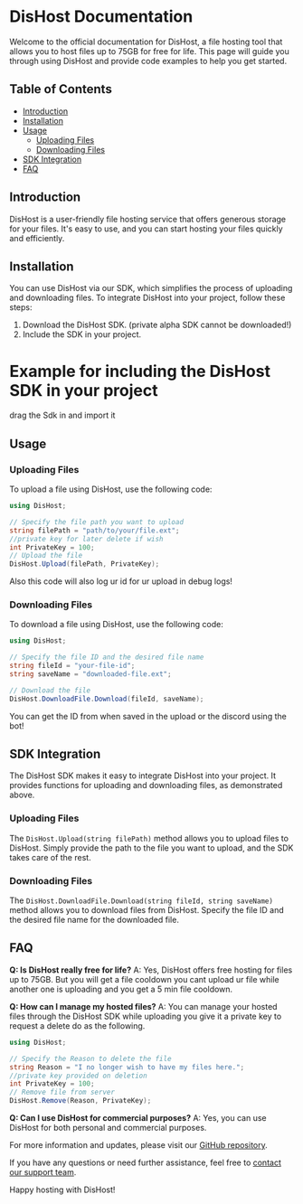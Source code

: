 # DisHost Documentation

Welcome to the official documentation for DisHost, a file hosting tool that allows you to host files up to 75GB for free for life. This page will guide you through using DisHost and provide code examples to help you get started.

## Table of Contents

- [Introduction](#introduction)
- [Installation](#installation)
- [Usage](#usage)
  - [Uploading Files](#uploading-files)
  - [Downloading Files](#downloading-files)
- [SDK Integration](#sdk-integration)
- [FAQ](#faq)

## Introduction

DisHost is a user-friendly file hosting service that offers generous storage for your files. It's easy to use, and you can start hosting your files quickly and efficiently.

## Installation

You can use DisHost via our SDK, which simplifies the process of uploading and downloading files. To integrate DisHost into your project, follow these steps:

1. Download the DisHost SDK.
(private alpha SDK cannot be downloaded!)
2. Include the SDK in your project.


# Example for including the DisHost SDK in your project 
drag the Sdk in and import it


## Usage

### Uploading Files

To upload a file using DisHost, use the following code:
```csharp
using DisHost;

// Specify the file path you want to upload
string filePath = "path/to/your/file.ext";
//private key for later delete if wish
int PrivateKey = 100;
// Upload the file
DisHost.Upload(filePath, PrivateKey);
```
Also this code will also log ur id for ur upload in debug logs!
### Downloading Files

To download a file using DisHost, use the following code:

```csharp
using DisHost;

// Specify the file ID and the desired file name
string fileId = "your-file-id";
string saveName = "downloaded-file.ext";

// Download the file
DisHost.DownloadFile.Download(fileId, saveName);
```
You can get the ID from when saved in the upload or the discord using the bot!
## SDK Integration

The DisHost SDK makes it easy to integrate DisHost into your project. It provides functions for uploading and downloading files, as demonstrated above.

### Uploading Files

The `DisHost.Upload(string filePath)` method allows you to upload files to DisHost. Simply provide the path to the file you want to upload, and the SDK takes care of the rest.

### Downloading Files

The `DisHost.DownloadFile.Download(string fileId, string saveName)` method allows you to download files from DisHost. Specify the file ID and the desired file name for the downloaded file.

## FAQ

**Q: Is DisHost really free for life?**
A: Yes, DisHost offers free hosting for files up to 75GB.
But you will get a file cooldown you cant upload ur file while another one is uploading and you get a 5 min file cooldown.

**Q: How can I manage my hosted files?**
A: You can manage your hosted files through the DisHost SDK while uploading you give it a private key to request a delete do as the following.
```csharp
using DisHost;

// Specify the Reason to delete the file
string Reason = "I no longer wish to have my files here.";
//private key provided on deletion
int PrivateKey = 100;
// Remove file from server
DisHost.Remove(Reason, PrivateKey);
```

**Q: Can I use DisHost for commercial purposes?**
A: Yes, you can use DisHost for both personal and commercial purposes.

For more information and updates, please visit our [GitHub repository](https://github.com/Troyydev/DisHost).

If you have any questions or need further assistance, feel free to [contact our support team](mailto:support@troyyhelps.co.uk).

Happy hosting with DisHost!
